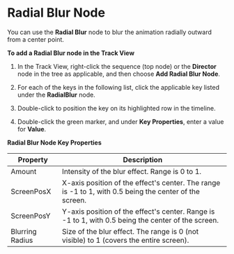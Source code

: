 # Radial Blur Node<a name="cinematics-track-view-nodes-blur"></a>

You can use the **Radial Blur** node to blur the animation radially outward from a center point\. 

**To add a Radial Blur node in the Track View**

1. In the Track View, right\-click the sequence \(top node\) or the **Director** node in the tree as applicable, and then choose **Add Radial Blur Node**\.

1. For each of the keys in the following list, click the applicable key listed under the **RadialBlur** node\.

1. Double\-click to position the key on its highlighted row in the timeline\.

1.  Double\-click the green marker, and under **Key Properties**, enter a value for **Value**\.

 


**Radial Blur Node Key Properties**  

| Property | Description | 
| --- | --- | 
| Amount | Intensity of the blur effect\. Range is 0 to 1\. | 
| ScreenPosX | X\-axis position of the effect's center\. The range is \-1 to 1, with 0\.5 being the center of the screen\. | 
| ScreenPosY | Y\-axis position of the effect's center\. Range is \-1 to 1, with 0\.5 being the center of the screen\. | 
| Blurring Radius | Size of the blur effect\. The range is 0 \(not visible\) to 1 \(covers the entire screen\)\. | 